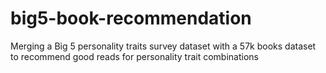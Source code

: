 # big5-book-recommendation
Merging a Big 5 personality traits survey dataset with a 57k books dataset to recommend good reads for personality trait combinations
